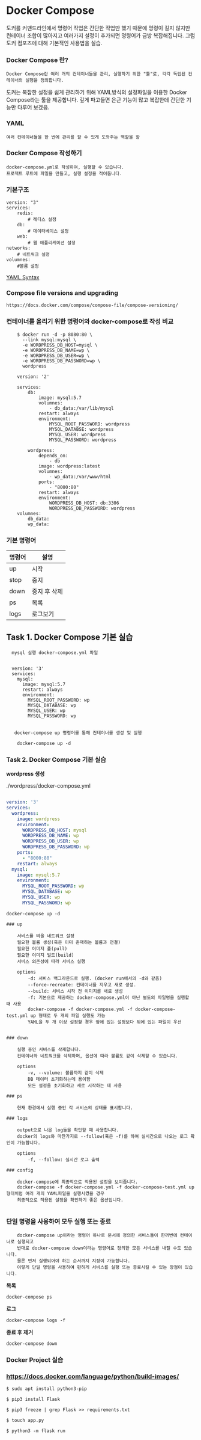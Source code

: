 
# Docker Compose

도커를 커맨드라인에서 명령어 작업은 간단한 작업만 했기 때문에 명령이 길지 않지만 컨테이너 조합이 많아지고 여러가지 설정이 추가되면 명령어가 금방 복잡해집니다. 그럼 도커 컴포즈에 대해 기본적인 사용법을 실습.


### Docker Compose 란?

    Docker Compose란 여러 개의 컨테이너들을 관리, 실행하기 위한 "툴"로, 각각 독립된 컨테이너의 실행을 정의합니다.




도커는 복잡한 설정을 쉽게 관리하기 위해 YAML방식의 설정파일을 이용한 Docker Compose라는 툴을 제공합니다. 깊게 파고들면 은근 기능이 많고 복잡한데 간단한 기능만 다루어 보겠음.


### YAML

    여러 컨테이너들을 한 번에 관리를 할 수 있게 도와주는 역할을 함

### Docker Compose 작성하기

    docker-compose.yml로 작성하여, 실행할 수 있습니다.
    프로젝트 루트에 파일을 만들고, 실행 설정을 적어둡니다.
    

### 기본구조

    version: "3"
    services:
        redis:
            # 레디스 설정
        db:
            # 데이터베이스 설정
        web:
            # 웹 애플리케이션 설정
    networks:
        # 네트워크 설정
    volumnes:
        #볼륨 설정



[YAML Syntax](https://docs.ansible.com/ansible/latest/reference_appendices/YAMLSyntax.html)


### Compose file versions and upgrading

    https://docs.docker.com/compose/compose-file/compose-versioning/


### 컨테이너를 올리기 위한 명령어와 docker-compose로 작성 비교
```
    $ docker run -d -p 8080:80 \
      --link mysql:mysql \
      -e WORDPRESS_DB_HOST=mysql \
      -e WORDPRESS_DB_NAME=wp \
      -e WORDPRESS_DB_USER=wp \
      -e WORDPRESS_DB_PASSWORD=wp \
      wordpress
```

```
    version: '2'

    services:
        db:
            image: mysql:5.7
            volumnes:
                - db_data:/var/lib/mysql
            restart: always
            environment:
                MYSQL_ROOT_PASSWORD: wordpress
                MYSQL_DATABSE: wordpress
                MYSQL_USER: wordpress
                MYSQL_PASSWORD: wordpress

        wordpress:
            depends_on:
                - db
            image: wordpress:latest
            volumnes:
                - wp_data:/var/www/html
            ports:
                - "8000:80"
            restart: always
            environment:
                WORDPRESS_DB_HOST: db:3306
                WORDPRESS_DB_PASSWORD: wordpress
    volumnes:
        db_data:
        wp_data:
```


### 기본 명령어

| 명령어  |  설명  |
|---|---|
| up | 시작 |
| stop | 중지 |
| down | 중지 후 삭제 |
| ps | 목록 |
| logs | 로그보기 |


## Task 1. Docker Compose 기본 실습

```
  mysql 실행 docker-compose.yml 파일


  version: '3'
  services:
    mysql:
      image: mysql:5.7
      restart: always
      environment:
        MYSQL_ROOT_PASSWORD: wp
        MYSQL_DATABASE: wp
        MYSQL_USER: wp
        MYSQL_PASSWORD: wp


   docker-compose up 명령어를 통해 컨테이너를 생성 및 실행

    docker-compose up -d
```

### Task 2. Docker Compose 기본 실습


**wordpress 생성**

./wordpress/docker-compose.yml

```yml

version: '3'
services:
  wordpress:
    image: wordpress
    environment:
      WORDPRESS_DB_HOST: mysql
      WORDPRESS_DB_NAME: wp
      WORDPRESS_DB_USER: wp
      WORDPRESS_DB_PASSWORD: wp
    ports:
      - "8000:80"
    restart: always
  mysql:
    image: mysql:5.7
    environment:
      MYSQL_ROOT_PASSWORD: wp
      MYSQL_DATABASE: wp
      MYSQL_USER: wp
      MYSQL_PASSWORD: wp
```

```
docker-compose up -d

### up

    서비스를 띄울 네트워크 설정
    필요한 볼륨 생성(혹은 이미 존재하는 볼륨과 연결)
    필요한 이미지 풀(pull)
    필요한 이미지 빌드(build)
    서비스 의존성에 따라 서비스 실행
    
    options
        -d: 서비스 백그라운드로 실행. (docker run에서의 -d와 같음)
        --force-recreate: 컨테이너를 지우고 새로 생성.
        --build: 서비스 시작 전 이미지를 새로 생성
        -f: 기본으로 제공하는 docker-compose.yml이 아닌 별도의 파일명을 실행할 때 사용
        docker-compose -f docker-compose.yml -f docker-compose-test.yml up 형태로 두 개의 파일 실행도 가능
        YAML을 두 개 이상 설정할 경우 앞에 있는 설정보다 뒤에 있는 파일이 우선
        
        
### down

    실행 중인 서비스를 삭제합니다.
    컨테이너와 네트워크를 삭제하며, 옵션에 따라 볼륨도 같이 삭제할 수 있습니다.
    
    options
        -v, --volume: 볼륨까지 같이 삭제
        DB 데이터 초기화하는데 용이함
        모든 설정을 초기화하고 새로 시작하는 데 사용

### ps

    현재 환경에서 실행 중인 각 서비스의 상태를 표시합니다.
    
### logs

    output으로 나온 log들을 확인할 때 사용합니다.
    docker의 logs와 마찬가지로 --follow(혹은 -f)를 하여 실시간으로 나오는 로그 확인이 가능합니다.
    
    options
        -f, --follow: 실시간 로그 출력
        
### config

    docker-compose에 최종적으로 적용된 설정을 보여줍니다.
    docker-compose -f docker-compose.yml -f docker-compose-test.yml up 형태처럼 여러 개의 YAML파일을 실행시켰을 경우
    최종적으로 적용된 설정을 확인하기 좋은 옵션입니다.
    
```

### 단일 명령을 사용하여 모두 실행 또는 종료
```
    docker-compose up이라는 명령어 하나로 문서에 정의한 서비스들이 한꺼번에 컨테이너로 실행되고
    반대로 docker-compose down이라는 명령어로 정의한 모든 서비스를 내릴 수도 있습니다.
    물론 먼저 실행되어야 하는 순서까지 지정이 가능합니다.
    이렇게 단일 명령을 사용하여 편하게 서비스를 실행 또는 종료시킬 수 있는 장점이 있습니다.
```

**목록**

```
docker-compose ps
```

**로그**

```
docker-compose logs -f
```

**종료 후 제거**

```
docker-compose down
```


### Docker Project 실습
### https://docs.docker.com/language/python/build-images/


    $ sudo apt install python3-pip

    $ pip3 install Flask

    $ pip3 freeze | grep Flask >> requirements.txt

    $ touch app.py

    $ python3 -m flask run



